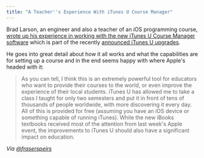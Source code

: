 ```yaml
---
title: "A Teacher''s Experience With iTunes U Course Manager"
---
```

<p>Brad Larson, an engineer and also a teacher of an iOS programming course, <a href="https://www.sunsetlakesoftware.com/2012/01/26/my-experience-new-itunes-u-course-manager">wrote up his experience in working with the new iTunes U Course Manager software</a> which is part of the recently <a href="https://chrisenns.com/2012/01/19/apples-education-announcement/">announced iTunes U upgrades</a>.</p>
<p>He goes into great detail about how it all works and what the capabilities are for setting up a course and in the end seems happy with where Apple's headed with it:</p>
<blockquote><p>
  As you can tell, I think this is an extremely powerful tool for educators who want to provide their courses to the world, or even improve the experience of their local students. iTunes U has allowed me to take a class I taught for only two semesters and put it in front of tens of thousands of people worldwide, with more discovering it every day. All of this is provided for free (assuming you have an iOS device or something capable of running iTunes). While the new iBooks textbooks received most of the attention from last week's Apple event, the improvements to iTunes U should also have a significant impact on education.
</p></blockquote>
<p><em>Via <a href="https://twitter.com/fraserspeirs/status/162595530378194944">@fraserspeirs</a></em></p>
